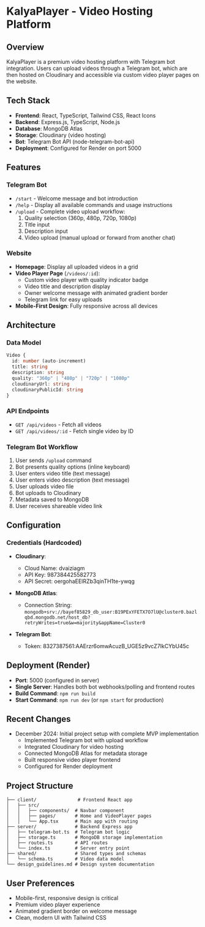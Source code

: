 # KalyaPlayer - Video Hosting Platform

## Overview
KalyaPlayer is a premium video hosting platform with Telegram bot integration. Users can upload videos through a Telegram bot, which are then hosted on Cloudinary and accessible via custom video player pages on the website.

## Tech Stack
- **Frontend**: React, TypeScript, Tailwind CSS, React Icons
- **Backend**: Express.js, TypeScript, Node.js
- **Database**: MongoDB Atlas
- **Storage**: Cloudinary (video hosting)
- **Bot**: Telegram Bot API (node-telegram-bot-api)
- **Deployment**: Configured for Render on port 5000

## Features
### Telegram Bot
- `/start` - Welcome message and bot introduction
- `/help` - Display all available commands and usage instructions
- `/upload` - Complete video upload workflow:
  1. Quality selection (360p, 480p, 720p, 1080p)
  2. Title input
  3. Description input
  4. Video upload (manual upload or forward from another chat)

### Website
- **Homepage**: Display all uploaded videos in a grid
- **Video Player Page** (`/videos/:id`): 
  - Custom video player with quality indicator badge
  - Video title and description display
  - Owner welcome message with animated gradient border
  - Telegram link for easy uploads
- **Mobile-First Design**: Fully responsive across all devices

## Architecture
### Data Model
```typescript
Video {
  id: number (auto-increment)
  title: string
  description: string
  quality: "360p" | "480p" | "720p" | "1080p"
  cloudinaryUrl: string
  cloudinaryPublicId: string
}
```

### API Endpoints
- `GET /api/videos` - Fetch all videos
- `GET /api/videos/:id` - Fetch single video by ID

### Telegram Bot Workflow
1. User sends `/upload` command
2. Bot presents quality options (inline keyboard)
3. User enters video title (text message)
4. User enters video description (text message)
5. User uploads video file
6. Bot uploads to Cloudinary
7. Metadata saved to MongoDB
8. User receives shareable video link

## Configuration
### Credentials (Hardcoded)
- **Cloudinary**:
  - Cloud Name: dvaiziagm
  - API Key: 987384425582773
  - API Secret: oergohaEEIRZb3qinTH1te-ywqg

- **MongoDB Atlas**: 
  - Connection String: `mongodb+srv://bayef85829_db_user:B19PExYFETX7O7lU@cluster0.bazlqbd.mongodb.net/host_db?retryWrites=true&w=majority&appName=Cluster0`

- **Telegram Bot**:
  - Token: 8327387561:AAErzr6omwAcuzB_UGE5z9vcZ7IkCYbU45c

## Deployment (Render)
- **Port**: 5000 (configured in server)
- **Single Server**: Handles both bot webhooks/polling and frontend routes
- **Build Command**: `npm run build`
- **Start Command**: `npm run dev` (or `npm start` for production)

## Recent Changes
- December 2024: Initial project setup with complete MVP implementation
  - Implemented Telegram bot with upload workflow
  - Integrated Cloudinary for video hosting
  - Connected MongoDB Atlas for metadata storage
  - Built responsive video player frontend
  - Configured for Render deployment

## Project Structure
```
├── client/               # Frontend React app
│   ├── src/
│   │   ├── components/  # Navbar component
│   │   ├── pages/       # Home and VideoPlayer pages
│   │   └── App.tsx      # Main app with routing
├── server/              # Backend Express app
│   ├── telegram-bot.ts  # Telegram bot logic
│   ├── storage.ts       # MongoDB storage implementation
│   ├── routes.ts        # API routes
│   └── index.ts         # Server entry point
├── shared/              # Shared types and schemas
│   └── schema.ts        # Video data model
└── design_guidelines.md # Design system documentation
```

## User Preferences
- Mobile-first, responsive design is critical
- Premium video player experience
- Animated gradient border on welcome message
- Clean, modern UI with Tailwind CSS
